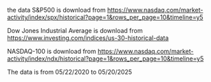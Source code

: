 the data
S&P500 is download from https://www.nasdaq.com/market-activity/index/spx/historical?page=1&rows_per_page=10&timeline=y5

Dow Jones Industrial Average is download from https://www.investing.com/indices/us-30-historical-data

NASDAQ-100 is download from https://www.nasdaq.com/market-activity/index/ndx/historical?page=1&rows_per_page=10&timeline=y5

The data is from 05/22/2020 to 05/20/2025
